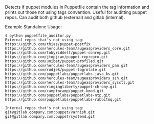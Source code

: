 Detects if puppet modules in Puppetfile contain the tag information
and prints out those not using tags convention.
Useful for auditting puppet repos.
Can audit both github (external) and gitlab (internal).

Example Standalone Usage:

    $ python puppetfile_auditor.py
    External repos that's not using tag:
    https://github.com/thias/puppet-postfix
    https://github.com/hercules-team/augeasproviders_core.git
    https://github.com/tobyriddell/puppet-conrep.git
    https://github.com/jtopjian/puppet-reprepro.git
    https://github.com/unibet/puppet-profiled.git
    https://github.com/hercules-team/augeasproviders_pam.git
    https://github.com/rodjek/puppet-logrotate.git
    https://github.com/puppetlabs/puppetlabs-java_ks.git
    https://github.com/hercules-team/augeasproviders_ssh.git
    https://github.com/hercules-team/augeasproviders_sysctl.git
    https://github.com/ringingliberty/puppet-chrony.git
    https://github.com/camptocamp/puppet-kmod.git
    https://github.com/puppetlabs/puppetlabs-ntp.git
    https://github.com/puppetlabs/puppetlabs-rabbitmq.git

    Internal repos that's not using tag:
    git@gitlab.company.com:puppet/varnish.git
    git@gitlab.company.com:puppet/systemd.git


